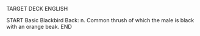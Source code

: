 TARGET DECK
ENGLISH

START
Basic
Blackbird
Back: n. Common thrush of which the male is black with an orange beak.
END
